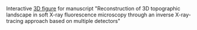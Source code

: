 Interactive [3D figure](https://repubblica.it) for manuscript "Reconstruction of 3D topographic landscape in soft X-ray fluorescence microscopy through an inverse X-ray-tracing approach based on multiple detectors"
